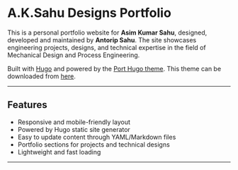 # A.K.Sahu Designs Portfolio

This is a personal portfolio website for **Asim Kumar Sahu**, designed, developed and maintained by **Antorip Sahu**. The site showcases engineering projects, designs, and technical expertise in the field of Mechanical Design and Process Engineering.  

Built with [Hugo](https://themes.gohugo.io/) and powered by the [Port Hugo theme](https://themes.gohugo.io/themes/port-hugo/). This theme can be downloaded from [here](https://github.com/tylersayshi/port-hugo).

---


## Features

- Responsive and mobile-friendly layout  
- Powered by Hugo static site generator  
- Easy to update content through YAML/Markdown files  
- Portfolio sections for projects and technical designs  
- Lightweight and fast loading  

---

